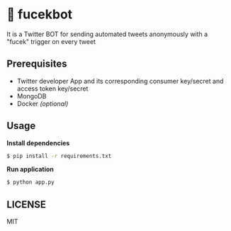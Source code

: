 # 🤖 fucekbot
It is a Twitter BOT for sending automated tweets anonymously with a "fucek" trigger on every tweet

## Prerequisites
- Twitter developer App and its corresponding consumer key/secret and access token key/secret
- MongoDB
- Docker *(optional)*

## Usage
**Install dependencies**
```bash
$ pip install -r requirements.txt
```
**Run application**
```bash
$ python app.py
```

## LICENSE
MIT
